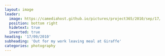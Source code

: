 ```yaml
---
layout: image
leader:
  image: https://camediahost.github.io/pictures/project365/2010/sep/17/170910.jpg
  position: bottom right
  hidetext: true
  inverted: true
heading: '17/09/2010'
subheading: 'Out for my work leaving meal at Giraffe'
categories: photography
---
```

